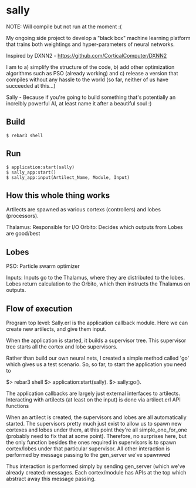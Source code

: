 sally
=====

NOTE: Will compile but not run at the moment :(

My ongoing side project to develop a "black box" machine learning platform that trains both weightings and hyper-parameters of neural networks.

Inspired by DXNN2 - https://github.com/CorticalComputer/DXNN2

I am to a) simplify the structure of the code, b) add other optimization algorithms such as PSO (already working) and c) release a version that compiles without any hassle to the world (so far, neither of us have succeeded at this...)

Sally - Because if you're going to build something that's potentially an increibly powerful AI, at least name it after a beautiful soul :)

Build
-----

    $ rebar3 shell


Run
-----

	$ application:start(sally)
	$ sally_app:start()
	$ sally_app:input(Artilect_Name, Module, Input)


## How this whole thing works

Artilects are spawned as various cortexs (controllers) and lobes (processors).

Thalamus: Responsible for I/O
Orbito: Decides which outputs from Lobes are good/best

Lobes
------
PSO: Particle swarm optimizer


Inputs: Inputs go to the Thalamus, where they are distributed to the lobes. Lobes return calculation to the Orbito,
which then instructs the Thalamus on outputs.


Flow of execution
-----------------

Program top level: Sally.erl is the application callback module. Here we can create new artilects, and give them input.

When the application is started, it builds a supervisor tree. This supervisor tree starts all the cortex and lobe supervisors.

Rather than build our own neural nets, I created a simple method called 'go' which gives us a test scenario. So, so far, to start the application you need to

$> rebar3 shell
$> application:start(sally).
$> sally:go().

The application callbacks are largely just external interfaces to artilects. Interacting with artilects (at least on the input) is done via artilect.erl API functions

When an artilect is created, the supervisors and lobes are all automatically started. The supervisors pretty much just exist to allow us to spawn new cortexes and lobes under them, at this point they're all simple_one_for_one (probably need to fix that at some point). Therefore, no surprises here, but the only function besides the ones required in supervisors is to spawn cortex/lobes under that particular supervisor. All other interaction is performed by message passing to the gen_server we've spawnwed

Thus interaction is performed simply by sending gen_server (which we've already created) messages. Each cortex/module has APIs at the top which abstract away this message passing.
